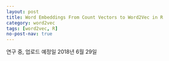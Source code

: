 ```yaml
---
layout: post
title: Word Embeddings From Count Vectors to Word2Vec in R
category: word2vec 
tags: [word2vec, R]
no-post-nav: true
---
```


연구 중, 업로드 예정일 2018년 6월 29일

